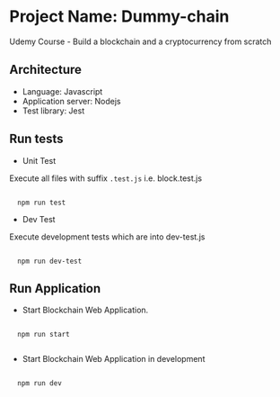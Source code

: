 # Project Name: Dummy-chain

Udemy Course - Build a blockchain and a cryptocurrency from scratch

## Architecture

* Language: Javascript 
* Application server: Nodejs
* Test library: Jest

## Run tests

* Unit Test

Execute all files with suffix `.test.js` i.e. block.test.js

<code>
  npm run test
</code>

* Dev Test

Execute development tests which are into dev-test.js

<code>
  npm run dev-test
</code>

## Run Application

* Start Blockchain Web Application. 

<code>
  npm run start
 </code>
 
 * Start Blockchain Web Application in development

<code>
  npm run dev
</code>
